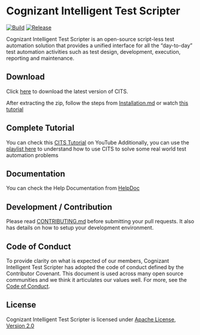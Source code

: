 # Cognizant Intelligent Test Scripter 
[![Build](https://github.com/CognizantOpenSource/Cognizant-Intelligent-Test-Scripter/actions/workflows/publish.yml/badge.svg)](https://github.com/CognizantOpenSource/Cognizant-Intelligent-Test-Scripter/actions/workflows/publish.yml)
[![Release](https://img.shields.io/badge/release-v2.0-blue)](https://github.com/CognizantOpenSource/Cognizant-Intelligent-Test-Scripter/releases/tag/v2.0)


Cognizant Intelligent Test Scripter is an open-source script-less test automation solution that provides a unified interface for all the “day-to-day” test automation activities such as test design, development, execution, reporting and maintenance.

## Download

Click [here](https://github.com/CognizantOpenSource/Cognizant-Intelligent-Test-Scripter/releases/download/v2.0/cognizant-intelligent-test-scripter-2.0-setup.zip) to download the latest version of CITS. 

After extracting the zip, follow the steps from [Installation.md](Resources/Installation.md) or watch [this tutorial](https://www.youtube.com/watch?v=mp6jv3lqFhU&list=PLe8l5fbBj98t3_XjOSHJVbj2i943PrNNx&index=3)

## Complete Tutorial

You can check this [CITS Tutorial](https://www.youtube.com/watch?v=DHQP78rAUG0&list=PLe8l5fbBj98t3_XjOSHJVbj2i943PrNNx) on YouTube
Additionally, you can use the [playlist here](https://www.youtube.com/watch?v=g5y9lgefSLY&list=PLe8l5fbBj98tRPpesfTRQVX65AGSs_rRO) to understand how to use CITS to solve some real world test automation problems

## Documentation

You can check the Help Documentation from [HelpDoc](https://cognizantqahub.github.io/Cognizant-Intelligent-Test-Scripter-Helpdoc/)

## Development / Contribution

Please read [CONTRIBUTING.md](CONTRIBUTING.md) before submitting your pull requests. It also has details on how to setup your development environment.

## Code of Conduct

To provide clarity on what is expected of our members, Cognizant Intelligent Test Scripter has adopted the code of conduct defined by the Contributor Covenant. This document is used across many open source communities and we think it articulates our values well. For more, see the [Code of Conduct](CODE_OF_CONDUCT.md).


## License

Cognizant Intelligent Test Scripter is licensed under [Apache License, Version 2.0](LICENSE)


